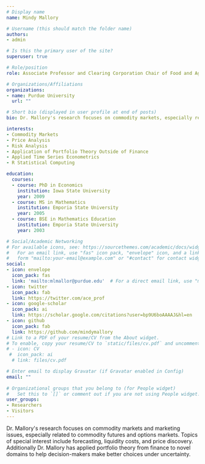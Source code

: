 ```yaml
---
# Display name
name: Mindy Mallory

# Username (this should match the folder name)
authors:
- admin

# Is this the primary user of the site?
superuser: true

# Role/position
role: Associate Professor and Clearing Corporation Chair of Food and Agricultural Marketing

# Organizations/Affiliations
organizations:
- name: Purdue University
  url: ""

# Short bio (displayed in user profile at end of posts)
bio: Dr. Mallory's research focuses on commodity markets, especially related to commodity futures and options markets.

interests:
- Commodity Markets
- Price Analysis
- Risk Analysis
- Application of Portfolio Theory Outside of Finance
- Applied Time Series Econometrics
- R Statistical Computing

education:
  courses:
  - course: PhD in Economics
    institution: Iowa State University
    year: 2009
  - course: MS in Mathematics
    institution: Emporia State University
    year: 2005
  - course: BSE in Mathematics Education
    institution: Emporia State University
    year: 2003

# Social/Academic Networking
# For available icons, see: https://sourcethemes.com/academic/docs/widgets/#icons
#   For an email link, use "fas" icon pack, "envelope" icon, and a link in the
#   form "mailto:your-email@example.com" or "#contact" for contact widget.
social:
- icon: envelope
  icon_pack: fas
  link: 'mailto:mlmallor@purdue.edu'  # For a direct email link, use "mailto:test@example.org".
- icon: twitter
  icon_pack: fab
  link: https://twitter.com/ace_prof
- icon: google-scholar
  icon_pack: ai
  link: https://scholar.google.com/citations?user=bp9U6boAAAAJ&hl=en
- icon: github
  icon_pack: fab
  link: https://github.com/mindymallory
# Link to a PDF of your resume/CV from the About widget.
# To enable, copy your resume/CV to `static/files/cv.pdf` and uncomment the lines below.  
# - icon: CV
 #  icon_pack: ai
  # link: files/cv.pdf 

# Enter email to display Gravatar (if Gravatar enabled in Config)
email: ""
  
# Organizational groups that you belong to (for People widget)
#   Set this to `[]` or comment out if you are not using People widget.  
user_groups:
- Researchers
- Visitors
---
```


Dr. Mallory's research focuses on commodity markets and marketing issues, especially related to commodity futures and options markets. Topics of special interest include forecasting, liquidity costs, and price discovery. Additionally Dr. Mallory has applied portfolio theory from finance to novel domains to help decision-makers make better choices under uncertainty.